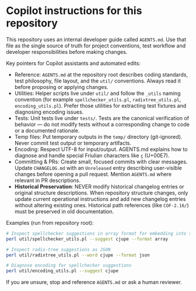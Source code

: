 # Copilot instructions for this repository

This repository uses an internal developer guide called `AGENTS.md`. Use that file as the single source of truth for project conventions, test workflow and developer responsibilities before making changes.

Key pointers for Copilot assistants and automated edits:

- Reference: `AGENTS.md` at the repository root describes coding standards, test philosophy, file layout, and the `util/` conventions. Always read it before proposing or applying changes.
- Utilities: Helper scripts live under `util/` and follow the `_utils` naming convention (for example `spellchecker_utils.pl`, `radixtree_utils.pl`, `encoding_utils.pl`). Prefer those utilities for extracting test fixtures and diagnosing encoding issues.
- Tests: Unit tests live under `tests/`. Tests are the canonical verification of behavior — do not modify tests without a corresponding change to code or a documented rationale.
- Temp files: Put temporary outputs in the `temp/` directory (git-ignored). Never commit test output or temporary artifacts.
- Encoding: Respect UTF-8 for input/output. AGENTS.md explains how to diagnose and handle special Friulian characters like `ç` (U+00E7).
- Committing & PRs: Create small, focused commits with clear messages. Update `CHANGELOG.md` with an `Unreleased` entry describing user-visible changes before opening a pull request. Mention `AGENTS.md` where relevant in PR descriptions.
- **Historical Preservation**: NEVER modify historical changelog entries or original structure descriptions. When repository structure changes, only update current operational instructions and add new changelog entries without altering existing ones. Historical path references (like `COF-2.16/`) must be preserved in old documentation.

Examples (run from repository root):

```bash
# Inspect spellchecker suggestions in array format for embedding into tests
perl util/spellchecker_utils.pl --suggest cjupe --format array

# Inspect radix-tree suggestions as JSON
perl util/radixtree_utils.pl --word cjupe --format json

# Diagnose encoding for spellchecker suggestions
perl util/encoding_utils.pl --suggest cjupe
```

If you are unsure, stop and reference `AGENTS.md` or ask a human reviewer.
